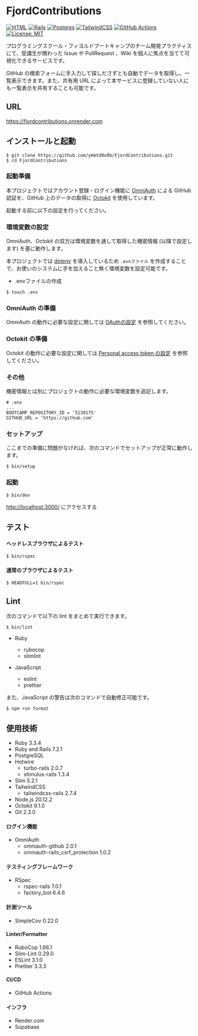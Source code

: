 # FjordContributions

[![HTML](https://img.shields.io/badge/HTML-%23E34F26.svg?logo=html5&logoColor=white)](#)
[![Rails](https://img.shields.io/badge/Rails-%23CC0000.svg?logo=ruby-on-rails&logoColor=white)](#)
[![Postgres](https://img.shields.io/badge/Postgres-%23316192.svg?logo=postgresql&logoColor=white)](#)
[![TailwindCSS](https://img.shields.io/badge/Tailwind%20CSS-%2338B2AC.svg?logo=tailwind-css&logoColor=white)](#)
[![GitHub Actions](https://img.shields.io/badge/GitHub_Actions-2088FF?logo=github-actions&logoColor=white)](https://github.com/ymmtd0x0b/FjordContributions/actions)
[![License: MIT](https://img.shields.io/badge/License-MIT-yellow.svg)](https://opensource.org/licenses/MIT)

プログラミングスクール・フィヨルドブートキャンプのチーム開発プラクティスにて、受講生が関わった Issue や PullRequest 、Wiki を個人に焦点を当てて可視化できるサービスです。

GitHub の検索フォームに手入力して探しださずとも自動でデータを取得し、一覧表示できます。また、共有用 URL によって本サービスに登録していない人にも一覧表示を共有することも可能です。


## URL

https://fjordcontributions.onrender.com


## インストールと起動

```
$ git clone https://github.com/ymmtd0x0b/FjordContributions.git
$ cd FjordContributions
```


### 起動準備

本プロジェクトではアカウント登録・ログイン機能に [OmniAuth](https://github.com/omniauth/omniauth) による GitHub 認証を、GitHub 上のデータの取得に [Octokit](https://github.com/octokit/octokit.rb) を使用しています。

起動する前に以下の設定を行ってください。


### 環境変数の設定

OmniAuth、Octokit の双方は環境変数を通して取得した機密情報 (以降で設定します) を基に動作します。

本プロジェクトでは [dotenv](https://github.com/bkeepers/dotenv) を導入しているため `.evnファイル` を作成することで、お使いのシステムに手を加えること無く環境変数を設定可能です。

- .envファイルの作成<div>

```
$ touch .env
```

</div>

### OmniAuth の準備

OmniAuth の動作に必要な設定に関しては [OAuthの設定](https://github.com/ymmtd0x0b/FjordContributions/wiki/OAuth-%E3%81%AE%E8%A8%AD%E5%AE%9A) を参照してください。

### Octokit の準備

Octokit の動作に必要な設定に関しては [Personal access token の設定](https://github.com/ymmtd0x0b/FjordContributions/wiki/Personal-access-token-%E3%81%AE%E8%A8%AD%E5%AE%9A) を参照してください。

### その他

機密情報とは別にプロジェクトの動作に必要な環境変数を追記します。


```
# .env
...
BOOTCAMP_REPOSITORY_ID = '5139175'
GITHUB_URL = 'https://github.com'
```

### セットアップ

ここまでの準備に問題がなければ、次のコマンドでセットアップが正常に動作します。

```
$ bin/setup
```


### 起動

```
$ bin/dev
```

[http://localhost:3000/](http://localhost:3000/) にアクセスする


## テスト

#### ヘッドレスブラウザによるテスト

```
$ bin/rspec
```


#### 通常のブラウザによるテスト

```
$ HEADFULL=1 bin/rspec
```


## Lint

次のコマンドで以下の lint をまとめて実行できます。

```
$ bin/lint
```

- Ruby
  - rubocop
  - slimlint

- JavaScript
  - eslint
  - prettier

また、JavaScript の警告は次のコマンドで自動修正可能です。

```
$ npm run format
```


## 使用技術

- Ruby 3.3.4
- Ruby and Rails 7.2.1
- PostgreSQL
- Hotwire
  - turbo-rails 2.0.7
  - stimulus-rails 1.3.4
- Slim 5.2.1
- TailwindCSS
  - tailwindcss-rails 2.7.4
- Node.js 20.12.2
- Octokit 9.1.0
- Git 2.3.0


#### ログイン機能

- OmniAuth
  - omniauth-github 2.0.1
  - omniauth-rails_csrf_protection 1.0.2


#### テスティングフレームワーク

- RSpec
  - rspec-rails 7.0.1
  - factory_bot 6.4.6


#### 計測ツール

- SimpleCov 0.22.0


#### Linter/Formatter

- RuboCop 1.66.1
- Slim-Lint 0.29.0
- ESLint 3.1.0
- Prettier 3.3.3


#### CI/CD

- GitHub Actions


#### インフラ

- Render.com
- Supabase
